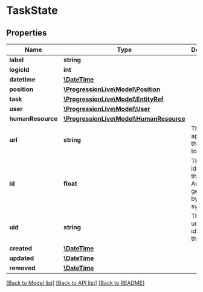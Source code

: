 # TaskState

## Properties
Name | Type | Description | Notes
------------ | ------------- | ------------- | -------------
**label** | **string** |  | [optional] 
**logicId** | **int** |  | [optional] 
**datetime** | [**\DateTime**](\DateTime.md) |  | [optional] 
**position** | [**\ProgressionLive\Model\Position**](Position.md) |  | [optional] 
**task** | [**\ProgressionLive\Model\EntityRef**](EntityRef.md) |  | [optional] 
**user** | [**\ProgressionLive\Model\User**](User.md) |  | [optional] 
**humanResource** | [**\ProgressionLive\Model\HumanResource**](HumanResource.md) |  | [optional] 
**url** | **string** | The REST api url of this entity to read it. | [optional] 
**id** | **float** | The unique identifier of this entity. Auto generated by the system. | [optional] 
**uid** | **string** | The unique universal identifier of this entity. | [optional] 
**created** | [**\DateTime**](\DateTime.md) |  | [optional] 
**updated** | [**\DateTime**](\DateTime.md) |  | [optional] 
**removed** | [**\DateTime**](\DateTime.md) |  | [optional] 

[[Back to Model list]](../../README.md#documentation-for-models) [[Back to API list]](../../README.md#documentation-for-api-endpoints) [[Back to README]](../../README.md)

